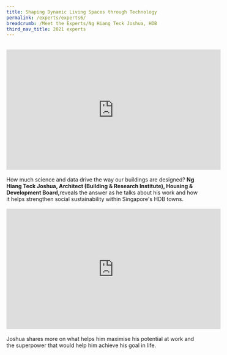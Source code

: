 ```yaml
---
title: Shaping Dynamic Living Spaces through Technology
permalink: /experts/experts6/
breadcrumb: /Meet the Experts/Ng Hiang Teck Joshua, HDB
third_nav_title: 2021 experts
---
```



<br>
<div class="bp-youtube">
<iframe width="560" height="315" src="https://www.youtube.com/embed/YoMnObUw2Ic" frameborder="0" allow="accelerometer; autoplay; clipboard-write; encrypted-media; gyroscope; picture-in-picture" allowfullscreen></iframe>
</div>
<br>
How much science and data drive the way our buildings are designed? <b>Ng Hiang Teck Joshua, Architect (Building & Research Institute), Housing & Development Board,</b>reveals the answer as he talks about his work and how it helps strengthen social sustainability within Singapore's HDB towns.
<br>
<br>
<div class="bp-youtube">
<iframe width="560" height="315" src="https://www.youtube.com/embed/mwOPwQJHPkA" frameborder="0" allow="accelerometer; autoplay; clipboard-write; encrypted-media; gyroscope; picture-in-picture" allowfullscreen></iframe>
</div>
<br>
Joshua shares more on what helps him maximise his potential at work and the superpower that would help him achieve his goal in life.
